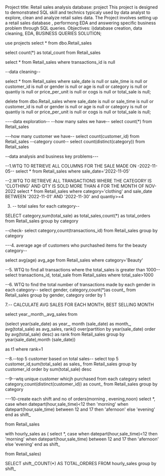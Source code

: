 

Project title: Retail sales analysis
database: project
This project is designed to demonstrated SQL skill and technics typicaly used by data analyst to explore, clean and analyze retail sales data. The Project involves setting up a retail sales database , performong EDA and answering specific business problem through SQL queries.
Objectives:  i)database creation, data cleaning, EDA, BUSINESS QUERIES SOLUTION;

use projects
select * from dbo.Retail_sales

select count(*) as total_count from Retail_sales

select * from Retail_sales
where transactions_id is null

--data cleaning--

select * from Retail_sales
where sale_date is null
or
sale_time is null
or
customer_id is null
or
gender is null
or
age is null
or
category is null
or
quantiy is null
or
price_per_unit is null
or
cogs is null
or
total_sale is null;

delete from dbo.Retail_sales
where 
sale_date is null
or
sale_time is null
or
customer_id is null
or
gender is null
or
age is null
or
category is null
or
quantiy is null
or
price_per_unit is null
or
cogs is null
or
total_sale is null;


----data exploration--
--how many sales we have--
select count(*) from Retail_sales

---how many customer we have--
select count(customer_id) from Retail_sales
--category count--
select count(distinct(category)) from Retail_sales

--data analysis and business key problems---

--1.WTQ TO RETRIEVE ALL COLUMNS FOR THE SALE MADE ON -2022-11-05--
select * from Retail_sales
where sale_date='2022-11-05'

--2.WTQ TO RETRIEVE ALL TRANSACTIONS WHERE THE CATEGORY IS 'CLOTHING' AND QTY IS SOLD MORE THAN 4 FOR THE MONTH OF NOV-2022
select * from Retail_sales
where category='clothing'
and sale_date BETWEEN '2022-11-01' AND '2022-11-30' 
and quantiy>=4






3. -- total sales for each category--

SELECT category,sum(total_sale) as total_sales,count(*) as total_orders from Retail_sales
group by category

--check-
select category,count(transactions_id) from Retail_sales
group by category

  ---4.  average age of customers who purchashed items for the beauty category--

  select avg(age)  avg_age from Retail_sales
  where category='Beauty'

  --5. WTQ to find all transactions where the total_sales is greater than 1000--
  select transactions_id, total_sale from Retail_sales
  where total_sale>1000

  --6. WTQ to find the total number of transactions	made by each gender in each category--
  select  gender, category,count(*)as count_ from Retail_sales
  group by gender, category
  order by 1

  7.-- CALCULATE AVG SALES FOR EACH MONTH, BEST SELLING MONTH

  select 
  year_,month_,avg_sales
  from
  
  (select 
  year(sale_date) as year_,
 month (sale_date) as month_,
  avg(total_sale) as avg_sales, 
  rank() over(partition by year(sale_date) order by avg(total_sale) desc) as rank
 from Retail_sales
  group by year(sale_date),month (sale_date))

 as t1
  where rank=1


  --8.--top 5 customer based on total sales--
  select top 5 customer_id,sum(total_sale) as sales_ from Retail_sales
  group by customer_id 
  order by sum(total_sale) desc

  --9--wtq unique customer whicjh purchased from each category
  select category,count(distinct(customer_id)) as count_ from Retail_sales
  group by category

  ---10-create each shift and no of orders(morning , evening,noon)
  select *,
		case
		when datepart(hour,sale_time)<12 then 'morning'
		when datepart(hour,sale_time) between 12 and 17 then 'afernoon'
		else 'evening'
		end as shift_

   from Retail_sales


with hourly_sales as 
(
select *,
		case
		when datepart(hour,sale_time)<12 then 'morning'
		when datepart(hour,sale_time) between 12 and 17 then 'afernoon'
		else 'evening'
		end as shift_

   from Retail_sales)

   SELECT shift_,COUNT(*) AS TOTAL_ORDRES FROM hourly_sales
   group by  shift_



